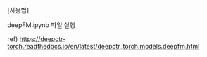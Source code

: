 [사용법]

deepFM.ipynb 파일 실행

ref) https://deepctr-torch.readthedocs.io/en/latest/deepctr_torch.models.deepfm.html
